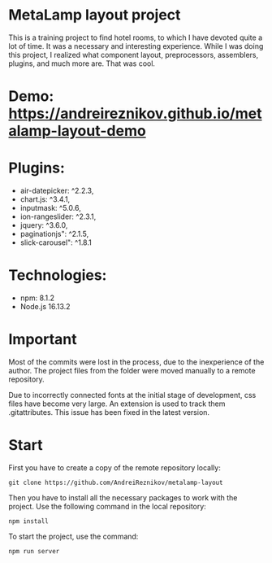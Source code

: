 # MetaLamp layout project

This is a training project to find hotel rooms, to which I have devoted quite a lot of time. It was a necessary and interesting experience. While I was doing this project, I realized what component layout, preprocessors, assemblers, plugins, and much more are. That was cool.

# Demo: https://andreireznikov.github.io/metalamp-layout-demo

# Plugins:

 - air-datepicker: ^2.2.3,
 - chart.js: ^3.4.1,
 - inputmask: ^5.0.6,
 - ion-rangeslider: ^2.3.1,
 - jquery: ^3.6.0,
 - paginationjs": ^2.1.5,
 - slick-carousel": ^1.8.1

# Technologies:

 - npm: 8.1.2
 - Node.js 16.13.2

# Important

Most of the commits were lost in the process, due to the inexperience of the author. The project files from the folder were moved manually to a remote repository.

Due to incorrectly connected fonts at the initial stage of development, css files have become very large. An extension is used to track them .gitattributes. This issue has been fixed in the latest version.

# Start

First you have to create a copy of the remote repository locally:

```
git clone https://github.com/AndreiReznikov/metalamp-layout
```

Then you have to install all the necessary packages to work with the project. Use the following command in the local repository:

```
npm install
```
To start the project, use the command:

```
npm run server
```

